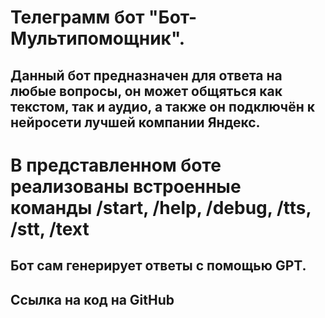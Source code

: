 # Телеграмм бот "Бот-Мультипомощник".
## Данный бот предназначен для ответа на любые вопросы, он может общяться как текстом, так и аудио, а также он подключён к нейросети лучшей компании Яндекс. ##
# В представленном боте реализованы встроенные команды /start, /help, /debug, /tts, /stt, /text #
##  Бот сам генерирует ответы с помощью GPT. ##
## Ссылка на код на GitHub ##
